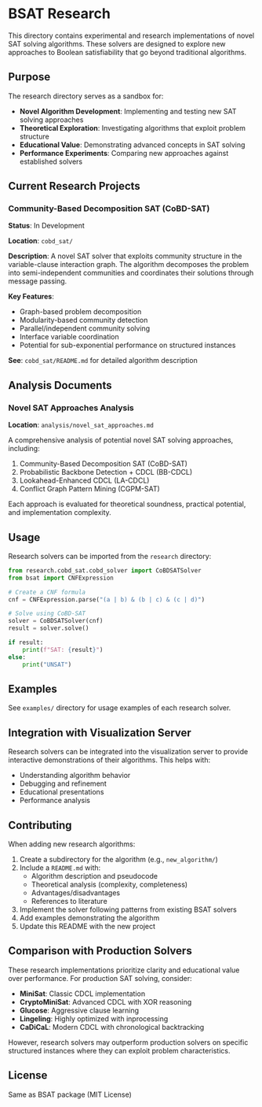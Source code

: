 # BSAT Research

This directory contains experimental and research implementations of novel SAT solving algorithms. These solvers are designed to explore new approaches to Boolean satisfiability that go beyond traditional algorithms.

## Purpose

The research directory serves as a sandbox for:

- **Novel Algorithm Development**: Implementing and testing new SAT solving approaches
- **Theoretical Exploration**: Investigating algorithms that exploit problem structure
- **Educational Value**: Demonstrating advanced concepts in SAT solving
- **Performance Experiments**: Comparing new approaches against established solvers

## Current Research Projects

### Community-Based Decomposition SAT (CoBD-SAT)

**Status**: In Development

**Location**: `cobd_sat/`

**Description**: A novel SAT solver that exploits community structure in the variable-clause interaction graph. The algorithm decomposes the problem into semi-independent communities and coordinates their solutions through message passing.

**Key Features**:
- Graph-based problem decomposition
- Modularity-based community detection
- Parallel/independent community solving
- Interface variable coordination
- Potential for sub-exponential performance on structured instances

**See**: `cobd_sat/README.md` for detailed algorithm description

## Analysis Documents

### Novel SAT Approaches Analysis

**Location**: `analysis/novel_sat_approaches.md`

A comprehensive analysis of potential novel SAT solving approaches, including:
1. Community-Based Decomposition SAT (CoBD-SAT)
2. Probabilistic Backbone Detection + CDCL (BB-CDCL)
3. Lookahead-Enhanced CDCL (LA-CDCL)
4. Conflict Graph Pattern Mining (CGPM-SAT)

Each approach is evaluated for theoretical soundness, practical potential, and implementation complexity.

## Usage

Research solvers can be imported from the `research` directory:

```python
from research.cobd_sat.cobd_solver import CoBDSATSolver
from bsat import CNFExpression

# Create a CNF formula
cnf = CNFExpression.parse("(a | b) & (b | c) & (c | d)")

# Solve using CoBD-SAT
solver = CoBDSATSolver(cnf)
result = solver.solve()

if result:
    print(f"SAT: {result}")
else:
    print("UNSAT")
```

## Examples

See `examples/` directory for usage examples of each research solver.

## Integration with Visualization Server

Research solvers can be integrated into the visualization server to provide interactive demonstrations of their algorithms. This helps with:
- Understanding algorithm behavior
- Debugging and refinement
- Educational presentations
- Performance analysis

## Contributing

When adding new research algorithms:

1. Create a subdirectory for the algorithm (e.g., `new_algorithm/`)
2. Include a `README.md` with:
   - Algorithm description and pseudocode
   - Theoretical analysis (complexity, completeness)
   - Advantages/disadvantages
   - References to literature
3. Implement the solver following patterns from existing BSAT solvers
4. Add examples demonstrating the algorithm
5. Update this README with the new project

## Comparison with Production Solvers

These research implementations prioritize clarity and educational value over performance. For production SAT solving, consider:

- **MiniSat**: Classic CDCL implementation
- **CryptoMiniSat**: Advanced CDCL with XOR reasoning
- **Glucose**: Aggressive clause learning
- **Lingeling**: Highly optimized with inprocessing
- **CaDiCaL**: Modern CDCL with chronological backtracking

However, research solvers may outperform production solvers on specific structured instances where they can exploit problem characteristics.

## License

Same as BSAT package (MIT License)
